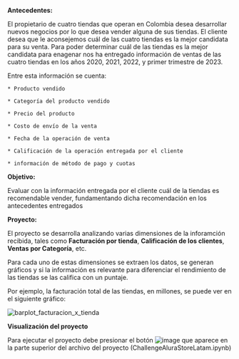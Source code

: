**Antecedentes:**

  El propietario de cuatro tiendas que operan en Colombia desea desarrollar nuevos negocios por lo que desea vender alguna de sus tiendas.
  El cliente desea que le aconsejemos cuál de las cuatro tiendas es la mejor candidata para su venta.
  Para poder determinar cuál de las tiendas es la mejor candidata para enagenar nos ha entregado información de ventas de las cuatro tiendas en los años 2020, 2021, 2022, y primer trimestre de 2023. 
  
  Entre esta información se cuenta:
  
    * Producto vendido
    
    * Categoría del producto vendido
    
    * Precio del producto
    
    * Costo de envío de la venta
    
    * Fecha de la operación de venta
    
    * Calificación de la operación entregada por el cliente
    
    * información de método de pago y cuotas

**Objetivo:**

  Evaluar con la información entregada por el cliente cuál de la tiendas es recomendable vender, fundamentando dicha recomendación en los antecedentes entregados

**Proyecto:**

  El proyecto se desarrolla analizando varias dimensiones de la inforamción recibida, tales como **Facturación por tienda**, **Calificación de los clientes**, **Ventas por Categoría**, etc.

  Para cada uno de estas dimensiones se extraen los datos, se generan gráficos y si la información es relevante para diferenciar el rendimiento de las tiendas se las califica con un puntaje.

  Por ejemplo, la facturación total de las tiendas, en millones, se puede ver en el siguiente gráfico:

![barplot_facturacion_x_tienda](https://github.com/user-attachments/assets/3232c82c-6d8b-42d9-b50f-c28c1d3ad4d0)

**Visualización del proyecto**

Para ejecutar el proyecto debe presionar el botón ![image](https://github.com/user-attachments/assets/7e9d8db1-c7a6-4f2e-8443-2c92c927655f)  que aparece en la parte superior del archivo del proyecto (ChallengeAluraStoreLatam.ipynb)
